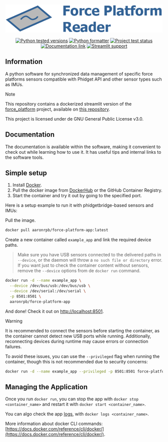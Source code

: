<p align="center">
  <a href="#readme"><img alt="Force platform reader logo" src="images/force_platform_logo.png"></a>
</p>
<p align="center">
  <a href="#readme"><img alt="Python tested versions" src="https://img.shields.io/badge/python-3.10_3.11-blue?style=flat-square"></a>
  <a href="https://github.com/psf/black"><img alt="Python formatter" src="https://img.shields.io/badge/code%20style-black-000000?style=flat-square"></a>
  <a href="https://github.com/AaronPB/force-platform-app/actions/workflows/project_test.yaml"><img alt="Project test status" src="https://img.shields.io/github/actions/workflow/status/AaronPB/force-platform-app/project_test.yaml?branch=master&logo=github&label=project_test&style=flat-square"></a>
  <a href="https://aaronpb.github.io/force_platform/"><img alt="Documentation link" src="https://img.shields.io/badge/main_project_docs-available-44CC11?logo=materialformkdocs&logoColor=white&style=flat-square"></a>
  <a href="https://streamlit.io/"><img alt="Streamlit support" src="https://img.shields.io/badge/Powered_with_Streamlit-FF4B4B?logo=streamlit&logoColor=white&style=flat-square"></a>
</p>

## Information

A python software for synchronized data management of specific force platforms sensors compatible with Phidget API and other sensor types such as IMUs.

> [!note]
> This repository contains a dockerized streamlit version of the [force_platform](https://aaronpb.github.io/force_platform/) project, available on [this repository](https://github.com/AaronPB/force_platform).

This project is licensed under de GNU General Public License v3.0.

## Documentation

The documentation is available within the software, making it convenient to check out while learning how to use it. It has useful tips and internal links to the software tools.

## Simple setup

1. Install [Docker](https://docs.docker.com/engine/install/).
2. Pull the docker image from [DockerHub](https://hub.docker.com/r/aaronrpb/force-platform-app) or the GitHub Container Registry.
3. Start the container and try it out by going to the specified port.

Here is a setup example to run it with phidgetbridge-based sensors and IMUs:

Pull the image.

```bash
docker pull aaronrpb/force-platform-app:latest
```

Create a new container called `example_app` and link the required device paths.

> Make sure you have USB sensors connected to the delivered paths in `--device`, or the daemon will throw a `no such file or directory` error.
> If you want just to check the container content without sensors, remove the `--device` options from de `docker run` command.

```bash
docker run -d --name example_app \
  --device /dev/bus/usb:/dev/bus/usb \
  --device /dev/serial:/dev/serial \
  -p 8501:8501 \
  aaronrpb/force-platform-app
```

And done! Check it out on [http://localhost:8501](http://localhost:8501).

> [!warning]
> It is recommended to connect the sensors before starting the container, as the container cannot detect new USB ports while running.
> Additionally, reconnecting devices during runtime may cause errors or connection failures.
>
> To avoid these issues, you can use the `--privileged` flag when running the container, though this is not recommended due to security concerns:
>
> ```bash
> docker run -d --name example_app --privileged -p 8501:8501 force-platform-app
> ```

## Managing the Application

Once you run `docker run`, you can stop the app with `docker stop <container_name>` and restart it with `docker start <container_name>`.

You can algo check the app [logs](https://docs.docker.com/reference/cli/docker/container/logs/), with `docker logs <container_name>`.

More information about docker CLI commands: [https://docs.docker.com/reference/cli/docker/](https://docs.docker.com/reference/cli/docker/).
